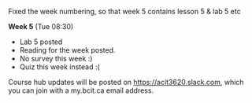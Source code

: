 Fixed the week numbering, so that week 5 contains lesson 5 & lab 5 etc

**Week 5** (Tue 08:30)  
- Lab 5 posted
- Reading for the week posted. 
- No survey this week :)
- Quiz this week instead :(


Course hub updates will be posted on https://acit3620.slack.com, which you
can join with a my.bcit.ca email address.
